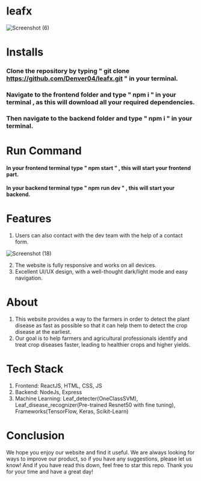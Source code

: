 # leafx

![Screenshot (6)](https://user-images.githubusercontent.com/76547661/228484725-6577454f-f3ef-4cb0-9e95-8e349f4dbb57.png)

# Installs
### Clone the repository by typing " git clone https://github.com/Denver04/leafx.git " in your terminal.
### Navigate to the frontend folder and type " npm i " in your terminal , as this will download all your required dependencies.
### Then navigate to the backend folder and type " npm i " in your terminal.

# Run Command
#### In your frontend terminal type " npm start " , this will start your frontend part.
#### In your backend terminal type " npm run dev " , this will start your backend.

# Features
1. Users can also contact with the dev team with the help of a contact form.

![Screenshot (18)](https://user-images.githubusercontent.com/76547661/228486275-1f369010-51ff-40ce-ab0f-089583345a7a.png)

2. The website is fully responsive and works on all devices.
3. Excellent UI/UX design, with a well-thought dark/light mode and easy navigation.

# About 
1. This website provides a way to the farmers in order to detect the plant disease as fast as possible so that it can help them to detect the crop disease at the earliest.
2.  Our goal is to help farmers and agricultural professionals identify and treat crop diseases faster, leading to healthier crops and higher yields.

# Tech Stack
1. Frontend: ReactJS, HTML, CSS, JS
2. Backend: NodeJs, Express
3. Machine Learning: Leaf_detecter(OneClassSVM), Leaf_disease_recognizer(Pre-trained Resnet50 with fine tuning), Frameworks(TensorFlow, Keras, Scikit-Learn)

# Conclusion
We hope you enjoy our website and find it useful. We are always looking for ways to improve our product, so if you have any suggestions, please let us know! And if you have read this down, feel free to star this repo. Thank you for your time and have a great day!


